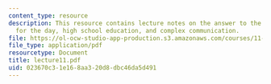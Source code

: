 ```yaml
---
content_type: resource
description: This resource contains lecture notes on the answer to the reading question
  for the day, high school education, and complex communication.
file: https://ol-ocw-studio-app-production.s3.amazonaws.com/courses/11-126j-economics-of-education-spring-2007/023670c31e168aa320d8dbc46da5d491_lecture11.pdf
file_type: application/pdf
resourcetype: Document
title: lecture11.pdf
uid: 023670c3-1e16-8aa3-20d8-dbc46da5d491
---
```


